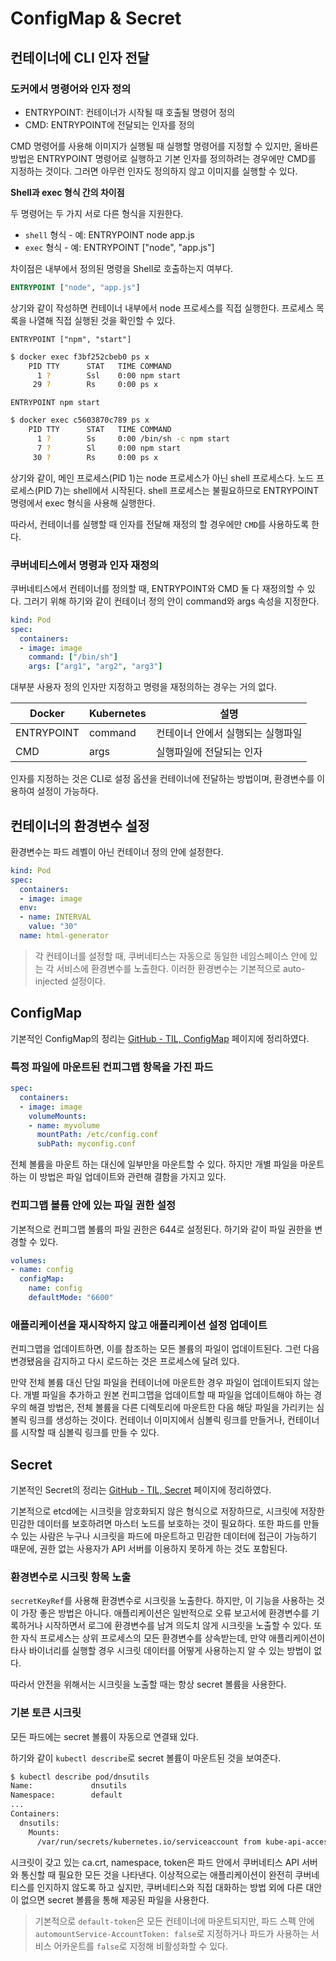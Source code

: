 # ConfigMap & Secret

## 컨테이너에 CLI 인자 전달

### 도커에서 명령어와 인자 정의

- ENTRYPOINT: 컨테이너가 시작될 때 호출될 명령어 정의
- CMD: ENTRYPOINT에 전달되는 인자를 정의

CMD 명령어를 사용해 이미지가 실행될 때 실행할 명령어를 지정할 수 있지만, 올바른 방법은 ENTRYPOINT 명령어로 실행하고 기본 인자를 정의하려는 경우에만 CMD를 지정하는 것이다. 그러면 아무런 인자도 정의하지 않고 이미지를 실행할 수 있다.

**Shell과 exec 형식 간의 차이점**

두 명령어는 두 가지 서로 다른 형식을 지원한다.

- `shell` 형식 - 예: ENTRYPOINT node app.js
- `exec` 형식 - 예: ENTRYPOINT ["node", "app.js"]

차이점은 내부에서 정의된 명령을 Shell로 호출하는지 여부다.

```Dockerfile
ENTRYPOINT ["node", "app.js"]
```

상기와 같이 작성하면 컨테이너 내부에서 node 프로세스를 직접 실행한다. 프로세스 목록을 나열해 직접 실행된 것을 확인할 수 있다.

`ENTRYPOINT ["npm", "start"]`
```bash
$ docker exec f3bf252cbeb0 ps x
    PID TTY      STAT   TIME COMMAND
      1 ?        Ssl    0:00 npm start
     29 ?        Rs     0:00 ps x
```

`ENTRYPOINT npm start`
```bash
$ docker exec c5603870c789 ps x
    PID TTY      STAT   TIME COMMAND
      1 ?        Ss     0:00 /bin/sh -c npm start
      7 ?        Sl     0:00 npm start
     30 ?        Rs     0:00 ps x
```

상기와 같이, 메인 프로세스(PID 1)는 node 프로세스가 아닌 shell 프로세스다. 노드 프로세스(PID 7)는 shell에서 시작된다. shell 프로세스는 불필요하므로 ENTRYPOINT 명령에서 exec 형식을 사용해 실행한다.

따라서, 컨테이너를 실행할 때 인자를 전달해 재정의 할 경우에만 `CMD`를 사용하도록 한다.

### 쿠버네티스에서 명령과 인자 재정의

쿠버네티스에서 컨테이너를 정의할 때, ENTRYPOINT와 CMD 둘 다 재정의할 수 있다. 그러기 위해 하기와 같이 컨테이너 정의 안이 command와 args 속성을 지정한다.

```yaml
kind: Pod
spec:
  containers:
  - image: image
    command: ["/bin/sh"]
    args: ["arg1", "arg2", "arg3"]
```

대부분 사용자 정의 인자만 지정하고 명령을 재정의하는 경우는 거의 없다.

| Docker | Kubernetes | 설명 |
|---|---|---|
| ENTRYPOINT | command | 컨테이너 안에서 실행되는 실행파일 |
| CMD | args | 실행파일에 전달되는 인자 |

인자를 지정하는 것은 CLI로 설정 옵션을 컨테이너에 전달하는 방법이며, 환경변수를 이용하여 설정이 가능하다.

## 컨테이너의 환경변수 설정

환경변수는 파드 레벨이 아닌 컨테이너 정의 안에 설정한다.

```yaml
kind: Pod
spec:
  containers:
  - image: image
  env:
  - name: INTERVAL
    value: "30"
  name: html-generator
```

> 각 컨테이너를 설정할 때, 쿠버네티스는 자동으로 동일한 네임스페이스 안에 있는 각 서비스에 환경변수를 노출한다. 이러한 환경변수는 기본적으로 auto-injected 설정이다.

## ConfigMap

기본적인 ConfigMap의 정리는 [GitHub - TIL, ConfigMap](https://github.com/ddung1203/TIL/blob/main/k8s/11_ConfigMap_%26_Secret.md#configmap) 페이지에 정리하였다.

### 특정 파일에 마운트된 컨피그맵 항목을 가진 파드

```yaml
spec:
  containers:
  - image: image
    volumeMounts:
    - name: myvolume
      mountPath: /etc/config.conf
      subPath: myconfig.conf
```

전체 볼륨을 마운트 하는 대신에 일부만을 마운트할 수 있다. 하지만 개별 파일을 마운트하는 이 방법은 파일 업데이트와 관련해 결함을 가지고 있다.

### 컨피그맵 볼륨 안에 있는 파일 권한 설정

기본적으로 컨피그맵 볼륨의 파일 권한은 644로 설정된다. 하기와 같이 파일 권한을 변경할 수 있다.

```yaml
volumes:
- name: config
  configMap:
    name: config
    defaultMode: "6600"
```

### 애플리케이션을 재시작하지 않고 애플리케이션 설정 업데이트

컨피그맵을 업데이트하면, 이를 참조하는 모든 볼륨의 파일이 업데이트된다. 그런 다음 변경됐음을 감지하고 다시 로드하는 것은 프로세스에 달려 있다.

만약 전체 볼륨 대신 단일 파일을 컨테이너에 마운트한 경우 파일이 업데이트되지 않는다. 개별 파일을 추가하고 원본 컨피그맵을 업데이트할 때 파일을 업데이트해야 하는 경우의 해결 방법은, 전체 볼륨을 다른 디렉토리에 마운트한 다음 해당 파일을 가리키는 심볼릭 링크를 생성하는 것이다. 컨테이너 이미지에서 심볼릭 링크를 만들거나, 컨테이너를 시작할 때 심볼릭 링크를 만들 수 있다.

## Secret

기본적인 Secret의 정리는 [GitHub - TIL, Secret](https://github.com/ddung1203/TIL/blob/main/k8s/11_ConfigMap_%26_Secret.md#secret) 페이지에 정리하였다.

기본적으로 etcd에는 시크릿을 암호화되지 않은 형식으로 저장하므로, 시크릿에 저장한 민감한 데이터를 보호하려면 마스터 노드를 보호하는 것이 필요하다. 또한 파드를 만들 수 있는 사람은 누구나 시크릿을 파드에 마운트하고 민감한 데이터에 접근이 가능하기 때문에, 권한 없는 사용자가 API 서버를 이용하지 못하게 하는 것도 포함된다.

### 환경변수로 시크릿 항목 노출

`secretKeyRef`를 사용해 환경변수로 시크릿을 노출한다. 하지만, 이 기능을 사용하는 것이 가장 좋은 방법은 아니다. 애플리케이션은 일반적으로 오류 보고서에 환경변수를 기록하거나 시작하면서 로그에 환경변수를 남겨 의도치 않게 시크릿을 노출할 수 있다. 또한 자식 프로세스는 상위 프로세스의 모든 환경변수를 상속받는데, 만약 애플리케이션이 타사 바이너리를 실행할 경우 시크릿 데이터를 어떻게 사용하는지 알 수 있는 방법이 없다.

따라서 안전을 위해서는 시크릿을 노출할 때는 항상 secret 볼륨을 사용한다.

### 기본 토큰 시크릿

모든 파드에는 secret 볼륨이 자동으로 연결돼 있다.

하기와 같이 `kubectl describe`로 secret 볼륨이 마운트된 것을 보여준다.

```bash
$ kubectl describe pod/dnsutils     
Name:             dnsutils
Namespace:        default
...
Containers:
  dnsutils:
    Mounts:
      /var/run/secrets/kubernetes.io/serviceaccount from kube-api-access-kxt4s (ro)
```

시크릿이 갖고 있는 ca.crt, namespace, token은 파드 안에서 쿠버네티스 API 서버와 통신할 때 필요한 모든 것을 나타낸다. 이상적으로는 애플리케이션이 완전히 쿠버네티스를 인지하지 않도록 하고 싶지만, 쿠버네티스와 직접 대화하는 방법 외에 다른 대안이 없으면 secret 볼륨을 통해 제공된 파일을 사용한다.

> 기본적으로 `default-token`은 모든 컨테이너에 마운트되지만, 파드 스펙 안에 `automountService-AccountToken: false`로 지정하거나 파드가 사용하는 서비스 어카운트를 `false`로 지정해 비활성화할 수 있다.